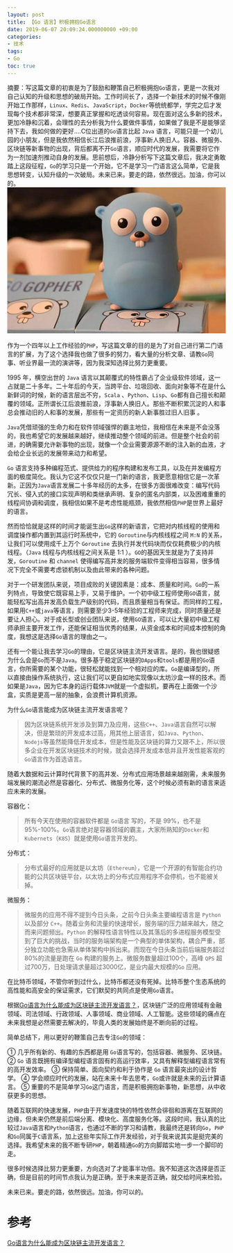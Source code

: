 ```yaml
---
layout: post
title: 【Go 语言】积极拥抱Go语言
date: 2019-06-07 20:09:24.000000000 +09:00
categories:
- 技术
tags:
- Go
toc: true
---
```


摘要：﻿写这篇文章的初衷是为了鼓励和鞭策自己积极拥抱`Go`语言，更是一次我对自己认知的升级和思想的破局开始。工作时间长了，选择一个新技术的时候不像刚开始工作那样，`Linux`、`Redis`、`JavaScript`，`Docker`等统统都学，学完之后才发现每个技术都非常深，想要真正掌握和吃透谈何容易。现在面对这么多新的技术，更加冷静和沉着，会理性的去分析我为什么要做件事情，如果做了我是不是能够坚持下去，我如何做的更好....C位出道的`Go`语言比起 `Java` 语言，可能只是一个幼儿园的小朋友，但是我依然相信长江后浪推前浪，浮事新人换旧人。容器、微服务、区块链等新事物的出现，背后都离不开`Go`语言，顺应时代的发展，我需要将它作为一剂加速剂推动自身的发展。思前想后，冷静分析写下这篇文章后，我决定勇敢踏上这段征程，`Go`的学习只是一个开始，它不是学习一门语言这么简单，它是我思想转变，认知升级的一次破局。未来已来。要走的路，依然很远。加油，你可以的。
![go.jpeg](https://raw.githubusercontent.com/LensXiong/hexo_source_code/master/img/technology/2019/go-start/go.jpeg)

作为一个四年以上工作经验的`PHP`，写这篇文章的目的是为了对自己进行第二门语言的扩展，为了这个选择我也做了很多的努力，看大量的分析文章、请教`Go`同事、听业界最一流的演讲等，因为我深知选择比努力更重要。

1995 年，横空出世的 `Java` 语言以其颠覆式的特性霸占了企业级软件领域，这一占就是二十多年。二十年后的今天，当跨平台、垃圾回收、面向对象等不在是什么新鲜词的时候，新的语言层出不穷，`Scala` 、`Python`、`Lisp`、`Go`都有自己擅长和颠覆的领域。正所谓长江后浪推前浪，浮事新人换旧人。那些不断积累沉淀的人和事总会推动旧的人和事的发展，那些有一定资历的新人新事胜过旧人旧事 。

`Java`凭借顽强的生命力和在软件领域强悍的霸主地位，我相信在未来是不会没落的，我也希望它的发展越来越好，继续推动整个领域的前进。但是整个社会的前进，的确需要允许新事物的出现，就像一个企业需要源源不断的注入新的血液，才会给企业长远的发展带来动力和希望。

`Go` 语言支持多种编程范式、提供给力的程序构建和发布工具，以及在并发编程方面的极度简化。我认为它这不仅仅只是一门新的语言，我更愿意相信它是一次革新。正因为`Java`语言发展二十多年经历的太多，在很多方面很难改变：编写代码冗长、侵入式的接口实现声明和类继承声明、复杂的匿名内部类，以及困难重重的线程间协调和调度，我相信如果不是考虑性能瓶颈，我依然相信`PHP`是世界上最好的语言。

然而恰恰就是这样的时间才能诞生出`Go`这样的新语言，它把对内核线程的使用和调度操作都内置到其运行时系统中，它的 `Goroutine`与内核线程之间 `M:N` 的关系，让我们可以使用成千上万个 `Goroutine` 去执行并发代码块而仅仅耗费极少的内核线程。（`Java` 线程与内核线程之间关系是 1:1 ）。`GO`的基因天生就是为了支持并发，`Goroutine` 和 `channel` 使得编写高并发的服务端软件变得相当容易，很多情况下完全不需要考虑锁机制以及由此带来的各种问题。

对于一个研发团队来说，项目成败的关键因素是：成本、质量和时间。`Go`的一系列特点，导致使它既容易上手，又易于维护。一个初中级工程师使用`GO`语言，就能轻松写出高并发高负载生产级别的代码，而且质量相当有保证。而同样的工程，如果用`C++`或`java`等语言，则需要至少3-5年经验的工程师来完成，同时质量还是要让人担心。对于成长型或创业团队来说，使用`GO`语言，可以让大量初中级工程师承担主要开发工作，还能保证相当优秀的结果，从资金成本和时间成本控制的角度，我想这是选择`Go`语言的理由之一。

还有一个能让我去学习`Go`的理由，它是区块链主流开发语言。是的，我也很疑惑为什么会是`Go`而不是`Java`。很多基于稳定区块链的`DApps`和`tools`都是用的`Go`语言，你所需要的某个功能，很轻松就能找到一个相对应的库。`Go`是编译型的，所以直接由操作系统执行，这让我们可以更自如地实现像以太坊沙盒一样的技术。而如果是`Java`，因为它本身的运行载体`JVM`就是一个虚拟机，要再在上面做一个沙盒，实质是更高一层的抽象，会浪费计算机资源。

为什么`Go`语言能成为区块链主流开发语言呢？

> 因为区块链系统开发涉及到算力及应用，这些`C++`、`Java`语言自然可以解决，但是繁琐的开发成本过高，用其他上层语言，如`Java`、`Python`、`Nodejs`等虽然能降低开发成本，但是性能及区块链的算力又跟不上，所以很多企业在开发区块链技术的时候，就会选择开发成本低并且开发性能客观的`Go`语言作为首选语言。

随着大数据和云计算时代背景下的高并发、分布式应用场景越来越刚需，未来服务端发展的潮流必然是容器化、分布式、微服务化等，这个时候必须有新的语言来适应未来的发展。

容器化：

> 所有今天在使用的容器软件都是 `Go`语言 写的，不是 99%，也不是 95%-100%。`Go`语言绝对是容器领域的霸主，大家所熟知的`Docker`和`Kubernets`（`K8S`）就是使用`Go`语言开发的。

分布式：

> 分布式最好的应用就是以太坊（`Ethereum`），它是一个开源的有智能合约功能的公共区块链平台，以太坊上的分布式应用程序不会停机，也不能被关掉。

微服务：

> 微服务的应用不得不提到今日头条，之前今日头条主要编程语言是 `Python `以及部分 `C++`。随着业务和流量的快速增长，服务端的压力越来越大，随之而来问题频出。`Python` 的解释性语言特性以及其落后的多进程服务模型受到了巨大的挑战，当时的服务端架构是一个典型的单体架构，耦合严重，部分独立功能也急需从单体架构中拆出来。而现在今日头条当前后端服务超过80%的流量是跑在 `Go` 构建的服务上。微服务数量超过100个，高峰 `QPS` 超过700万，日处理请求量超过3000亿，是业内最大规模的`Go` 应用。

在比特币领域，不管你听到过什么，比特币都还没有死掉。比特币整个生态系统的高性能和高安全的保证需求，它们默契的共同点是使用`Go`语言。

根据[Go语言为什么能成为区块链主流开发语言？](https://zhuanlan.zhihu.com/p/44703613)，区块链广泛的应用领域有金融领域、司法领域、行政领域、人事领域、商业领域、人工智能。这些领域的痛点在未来我想是必然需要去解决的，毕竟人类的发展始终是不断向前的过程。

简单总结下，用以更好的鞭策自己去专注`Go`的领域：

> 
① 几乎所有新的、有趣的东西都是用 `Go`语言写的，包括容器、微服务、区块链。
② `Go` 语言既拥有编译型编程语言固有的高运行效率，又具有解释型编程语言常有的高开发效率。
③ 保持简单、面向契约和利于协作是 `Go` 语言最突出的设计哲学。
④ 学会顺应时代的发展，站在未来十年去思考，`Go`或许就是未来的云计算语言。
⑤ 重要的不是简单学习`Go`这门语言，而是积极拥抱新事物，新思想，从中收获更多的思想。

随着互联网的快速发展，`PHP`由于开发速度快的特性依然会徘徊和游离在互联网的边缘，但未来仍然是前后端分离、模块化、高度服务化等。这段时间，我认真的比较过`Java`语言和`Python`语言，也通过不断的学习和请教，我最终还是转向`Go`，`PHP`和`Go`同属于`C`语言系，加上这些年实际工作开发经验，对于我来说其实是挺完美的选择。我希望未来的我不断专研`PHP`，朝着精通`Go`的方向脚踏实地一步一个脚印的走。

很多时候选择比努力更重要，方向选对了才能事半功倍。我不知道这次选择是否正确，但是目前的时间节点我认为是正确，至于未来是否正确，就交给时间来检验。

未来已来。要走的路，依然很远。加油，你可以的。

# 参考

[Go语言为什么能成为区块链主流开发语言？](https://zhuanlan.zhihu.com/p/44703613)
